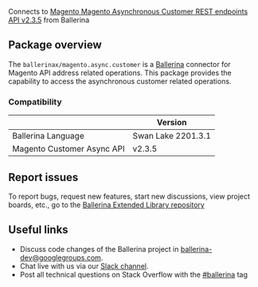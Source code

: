 Connects to [Magento Magento Asynchronous Customer REST endpoints API v2.3.5](https://devdocs.magento.com/guides/v2.4/get-started/rest_front.html) from Ballerina

## Package overview
The `ballerinax/magento.async.customer` is a [Ballerina](https://ballerina.io/) connector for Magento API address related operations.
This package provides the capability to access the asynchronous customer related operations.

### Compatibility
|                           | Version           |
|---------------------------|-------------------|
| Ballerina Language        | Swan Lake 2201.3.1| 
| Magento Customer Async API| v2.3.5            |

## Report issues
To report bugs, request new features, start new discussions, view project boards, etc., go to the [Ballerina Extended Library repository](https://github.com/ballerina-platform/ballerina-extended-library)

## Useful links
- Discuss code changes of the Ballerina project in [ballerina-dev@googlegroups.com](mailto:ballerina-dev@googlegroups.com).
- Chat live with us via our [Slack channel](https://ballerina.io/community/slack/).
- Post all technical questions on Stack Overflow with the [#ballerina](https://stackoverflow.com/questions/tagged/ballerina) tag
